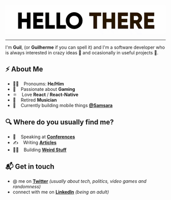 <!-- # Hello, nerds 🤓 -->

![hello there](https://github.com/gvarandas/gvarandas/blob/master/title.gif?raw=true)

---

I'm **Guil**, (or **Guilherme** if you can spell it) and I'm a software developer who is always interested in crazy ideas 🦄  and ocasionally in useful projects 🤖.

## ⚡️ About Me

* 🧑‍🎤 &nbsp;&nbsp; Pronoums: **He/Him**
* 👾 &nbsp;&nbsp; Passionate about **Gaming**
* ⚛️ &nbsp;&nbsp; Love **React** / **React-Native**
* 🎼 &nbsp;&nbsp; Retired **Musician**
* 📱 &nbsp;&nbsp; Currently building mobile things [**@Samsara**](https://github.com/samsara-dev)

## 🔍 Where do you usually find me?

* 🎤 &nbsp;&nbsp; Speaking at [**Conferences**](https://www.youtube.com/watch?v=otDl8PGYT4s)
* ✍️ &nbsp;&nbsp; Writing [**Articles**](https://gvarandas.me/blog)
* 👷‍♂️ &nbsp;&nbsp; Building [**Weird Stuff**](https://gvarandas.me)

## 📬 Get in touch

* @ me on [**Twitter**](https://twitter.com/jgvarandas) *(usually about tech, politics, video games and randomness)*
* connect with me on [**LinkedIn**](https://www.linkedin.com/in/guilhermevarandas) *(being an adult)*
